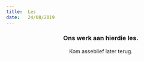 ```yaml
---
title:  Les
date:   24/08/2019
---
```


### <center>Ons werk aan hierdie les.</center>
<center>Kom asseblief later terug.</center>